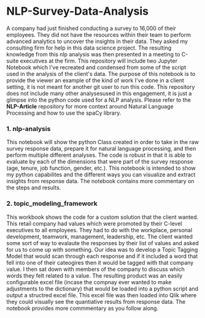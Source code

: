# NLP-Survey-Data-Analysis
A company had just finished conducting a survey to 16,000 of their employees. They did not have the resources within their team to perform advanced analytics to uncover the insights in their data. They asked my consulting firm for help in this data science project. The resulting knowledge from this nlp analysis was then presented in a meeting to C-suite executives at the firm. 
This repository will include two Jupyter Notebook which I've recreated and condensed from some of the script used in the analysis of the client's data. The purpose of this notebook is to provide the viewer an example of the kind of work I've done in a client setting, it is not meant for another git user to run this code. This repository does not include many other analysesused in this engagement, it is just a glimpse into the python code used for a NLP analysis. Please refer to the **NLP-Article** repository for more context around Natural Language Processing and how to use the spaCy library.
### 1. nlp-analysis
This notebook will show the python Class created in order to take in the raw survey response data, prepare it for natural language processing, and then perform multiple different analyses. The code is robust in that it is able to evaluate by each of the dimensions that were part of the survey response (age, tenure, job function, gender, etc.). This notebook is intended to show my python capabilites and the different ways you can visualize and extract insights from response data. The notebook contains more commentary on the steps and results. 
### 2. topic_modeling_framework
This workbook shows the code for a custom solution that the client wanted. This retail company had values which were promoted by their C-level executives to all employees. They had to do with the workplace, personal development, teamwork, management, leadership, etc. The client wanted some sort of way to evalaute the responses by their list of values and asked for us to come up with something. Our idea was to develop a Topic Tagging Model that would scan through each response and if it included a word that fell into one of their cateogires then it would be tagged with that company value. I then sat down with members of the company to discuss which words they felt related to a value. The resulting product was an easily configurable excel file (incase the compnay ever wanted to make adjustments to the dictionary) that would be loaded into a python script and output a structred excel file. This excel file was then loaded into Qlik where they could visually see the quantiative results from response data. The notebook provides more commmentary as you follow along. 
